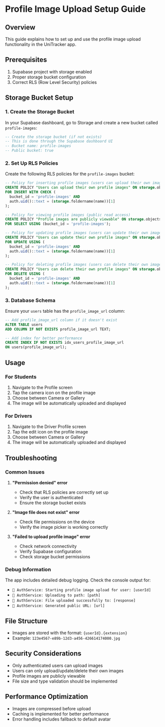 # Profile Image Upload Setup Guide

## Overview
This guide explains how to set up and use the profile image upload functionality in the UniTracker app.

## Prerequisites
1. Supabase project with storage enabled
2. Proper storage bucket configuration
3. Correct RLS (Row Level Security) policies

## Storage Bucket Setup

### 1. Create the Storage Bucket
In your Supabase dashboard, go to Storage and create a new bucket called `profile-images`:

```sql
-- Create the storage bucket (if not exists)
-- This is done through the Supabase dashboard UI
-- Bucket name: profile-images
-- Public bucket: true
```

### 2. Set Up RLS Policies
Create the following RLS policies for the `profile-images` bucket:

```sql
-- Policy for inserting profile images (users can upload their own images)
CREATE POLICY "Users can upload their own profile images" ON storage.objects
FOR INSERT WITH CHECK (
  bucket_id = 'profile-images' AND
  auth.uid()::text = (storage.foldername(name))[1]
);

-- Policy for viewing profile images (public read access)
CREATE POLICY "Profile images are publicly viewable" ON storage.objects
FOR SELECT USING (bucket_id = 'profile-images');

-- Policy for updating profile images (users can update their own images)
CREATE POLICY "Users can update their own profile images" ON storage.objects
FOR UPDATE USING (
  bucket_id = 'profile-images' AND
  auth.uid()::text = (storage.foldername(name))[1]
);

-- Policy for deleting profile images (users can delete their own images)
CREATE POLICY "Users can delete their own profile images" ON storage.objects
FOR DELETE USING (
  bucket_id = 'profile-images' AND
  auth.uid()::text = (storage.foldername(name))[1]
);
```

### 3. Database Schema
Ensure your `users` table has the `profile_image_url` column:

```sql
-- Add profile_image_url column if it doesn't exist
ALTER TABLE users 
ADD COLUMN IF NOT EXISTS profile_image_url TEXT;

-- Add index for better performance
CREATE INDEX IF NOT EXISTS idx_users_profile_image_url 
ON users(profile_image_url);
```

## Usage

### For Students
1. Navigate to the Profile screen
2. Tap the camera icon on the profile image
3. Choose between Camera or Gallery
4. The image will be automatically uploaded and displayed

### For Drivers
1. Navigate to the Driver Profile screen
2. Tap the edit icon on the profile image
3. Choose between Camera or Gallery
4. The image will be automatically uploaded and displayed

## Troubleshooting

### Common Issues

1. **"Permission denied" error**
   - Check that RLS policies are correctly set up
   - Verify the user is authenticated
   - Ensure the storage bucket exists

2. **"Image file does not exist" error**
   - Check file permissions on the device
   - Verify the image picker is working correctly

3. **"Failed to upload profile image" error**
   - Check network connectivity
   - Verify Supabase configuration
   - Check storage bucket permissions

### Debug Information
The app includes detailed debug logging. Check the console output for:
- `📸 AuthService: Starting profile image upload for user: [userId]`
- `📸 AuthService: Uploading to path: [path]`
- `📸 AuthService: File uploaded successfully to: [response]`
- `📸 AuthService: Generated public URL: [url]`

## File Structure
- Images are stored with the format: `{userId}.{extension}`
- Example: `123e4567-e89b-12d3-a456-426614174000.jpg`

## Security Considerations
- Only authenticated users can upload images
- Users can only upload/update/delete their own images
- Profile images are publicly viewable
- File size and type validation should be implemented

## Performance Optimization
- Images are compressed before upload
- Caching is implemented for better performance
- Error handling includes fallback to default avatar 